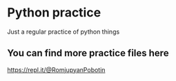 # Python practice
Just a regular practice of python things

## You can find more practice files here
https://repl.it/@RomjupyanPobotin